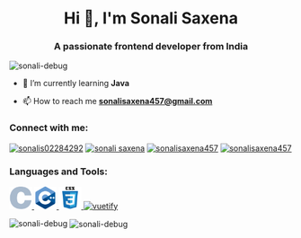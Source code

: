 
<h1 align="center">Hi 👋, I'm Sonali Saxena</h1>
<h3 align="center">A passionate frontend developer from India</h3>

<p align="left"> <img src="https://komarev.com/ghpvc/?username=sonali-debug&label=Profile%20views&color=0e75b6&style=flat" alt="sonali-debug" /> </p>

- 🌱 I’m currently learning **Java**

- 📫 How to reach me **sonalisaxena457@gmail.com**

<h3 align="left">Connect with me:</h3>
<p align="left">
<a href="https://twitter.com/sonalis02284292" target="blank"><img align="center" src="https://cdn.jsdelivr.net/npm/simple-icons@3.0.1/icons/twitter.svg" alt="sonalis02284292" height="30" width="40" /></a>
<a href="https://linkedin.com/in/sonali saxena" target="blank"><img align="center" src="https://cdn.jsdelivr.net/npm/simple-icons@3.0.1/icons/linkedin.svg" alt="sonali saxena" height="30" width="40" /></a>
<a href="https://instagram.com/sonalisaxena457" target="blank"><img align="center" src="https://cdn.jsdelivr.net/npm/simple-icons@3.0.1/icons/instagram.svg" alt="sonalisaxena457" height="30" width="40" /></a>
<a href="https://auth.geeksforgeeks.org/user/sonalisaxena457" target="blank"><img align="center" src="https://cdn.jsdelivr.net/npm/simple-icons@3.0.1/icons/geeksforgeeks.svg" alt="sonalisaxena457" height="30" width="40" /></a>
</p>

<h3 align="left">Languages and Tools:</h3>
<p align="left"> <a href="https://www.cprogramming.com/" target="_blank"> <img src="https://raw.githubusercontent.com/devicons/devicon/master/icons/c/c-original.svg" alt="c" width="40" height="40"/> </a> <a href="https://www.w3schools.com/cpp/" target="_blank"> <img src="https://raw.githubusercontent.com/devicons/devicon/master/icons/cplusplus/cplusplus-original.svg" alt="cplusplus" width="40" height="40"/> </a> <a href="https://www.w3schools.com/css/" target="_blank"> <img src="https://raw.githubusercontent.com/devicons/devicon/master/icons/css3/css3-original-wordmark.svg" alt="css3" width="40" height="40"/> </a> <a href="https://vuetifyjs.com/en/" target="_blank"> <img src="https://bestofjs.org/logos/vuetify.svg" alt="vuetify" width="40" height="40"/> </a> </p>

<p><img align="left" src="https://github-readme-stats.vercel.app/api/top-langs?username=sonali-debug&show_icons=true&locale=en&layout=compact" alt="sonali-debug" /></p>

<p>&nbsp;<img align="center" src="https://github-readme-stats.vercel.app/api?username=sonali-debug&show_icons=true&locale=en" alt="sonali-debug" /></p>





